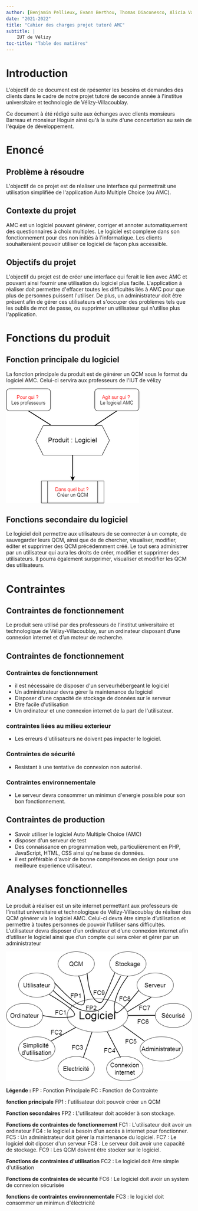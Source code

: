 ```yaml
---
author: [Benjamin Pellieux, Evann Berthou, Thomas Diaconesco, Alicia Vanhove Debure]
date: "2021-2022"
title: "Cahier des charges projet tutoré AMC"
subtitle: |
    IUT de Vélizy
toc-title: "Table des matières"
---
```


# Introduction

L'objectif de ce document est de rpésenter les besoins et demandes des clients dans le cadre de notre projet tutoré de seconde année à l'institue universitaire et technologie de Vélizy-Villacoublay. 


Ce document à été rédigé suite aux échanges avec clients monsieurs Barreau et monsieur Hoguin ainsi qu'à la suite d'une concertation au sein de l'équipe de développement. 


# Enoncé

## Problème à résoudre
L'objectif de ce projet est de réaliser une interface qui permettrait une utilisation simplifiée de l'application Auto Multiple Choice (ou AMC).

## Contexte du projet
AMC est un logiciel pouvant générer, corriger et annoter automatiquement des questionnaires à choix multiples. Le logiciel est complexe dans son fonctionnement pour des non initiés à l'informatique. Les clients souhaiteraient pouvoir utiliser ce logiciel de façon plus accessible.

## Objectifs du projet
L'objectif du projet est de créer une interface qui ferait le lien avec AMC et pouvant ainsi fournir une utilisation du logiciel plus facile. L'application à réaliser doit permettre d'effacer toutes les difficultés liés à AMC pour que plus de personnes puissent l'utiliser. De plus, un administrateur doit être présent afin de gérer ces utilisateurs et s'occuper des problèmes tels que les oublis de mot de passe, ou supprimer un utilisateur qui n'utilise plus l'application.


# Fonctions du produit 

## Fonction principale du logiciel

La fonction principale du produit est de générer un QCM sous le format du logiciel AMC. Celui-ci servira aux professeurs de l'IUT de vélizy

![Schéma de la fonction principale](diagramme-Fonction-Principale.png)

## Fonctions secondaire du logiciel

Le logiciel doit permettre aux utilisateurs de se connecter à un compte, de sauvegarder leurs QCM, ainsi que de de chercher, visualiser, modifier, éditer et supprimer des QCM précédemment créé. 
Le tout sera administrer par un utilisateur qui aura les droits de créer, modifier et supprimer des utilisateurs. Il pourra également surpprimer, visualiser et modifier les QCM des utilisateurs. 


# Contraintes 

## Contraintes de fonctionnement

Le produit sera utilisé par des professeurs de l’institut universitaire et technologique
de Vélizy-Villacoublay, sur un ordinateur disposant d’une connexion internet et d’un
moteur de recherche. 

## Contraintes de fonctionnement 

### Contraintes de fonctionnement

- il est nécessaire de disposer d'un serveurhébergeant le logiciel
- Un administrateur devra gérer la maintenance du logiciel
- Disposer d'une capacité de stockage de données sur le serveur
- Etre facile d'utilisation
- Un ordinateur et une connexion internet de la part de l'utilisateur.


### contraintes liées au milieu exterieur

- Les erreurs d'utilisateurs ne doivent pas impacter le logiciel.


### Contraintes de sécurité

- Resistant à une tentative de connexion non autorisé.

### Contraintes environnementale 

- Le serveur devra consommer un minimun d'energie possible pour son bon fonctionnement. 


## Contraintes de production 

- Savoir utiliser le logiciel Auto Multiple Choice (AMC) 
- disposer d'un serveur de test
- Des connaissance en programmation web, particulièrement en PHP, JavaScript, HTML, CSS ainsi qu'ne base de données. 
- il est préférable d'avoir de bonne compétences en design pour une meilleure experience utilisateur. 


# Analyses fonctionnelles 

Le produit à réaliser est un site internet permettant aux professeurs de l’institut
universitaire et technologique de Vélizy-Villacoublay de réaliser des QCM générer via
le logiciel AMC. Celui-ci devra être simple d’utilisation et permettre à toutes personnes
de pouvoir l’utiliser sans difficultés. L’utilisateur devra disposer d’un ordinateur et d’une
connexion internet afin d’utiliser le logiciel ainsi que d’un compte qui sera créer et gérer
par un administrateur


![Schéma Pieuvre des intéractions](schema-pieuvre.png)


**Légende :**
FP : Fonction Principale
FC : Fonction de Contrainte

**fonction principale**
FP1 : l'utilisateur doit pouvoir créer un QCM

**Fonction secondaires**
FP2 : L'utilisateur doit accéder à son stockage. 

**Fonctions de contraintes de fonctionnement**
FC1 : L'utilisateur doit avoir un ordinateur 
FC4 : le logiciel a besoin d'un accès à internet pour fonctionner. 
FC5 : Un administrateur doit gérer la maintenance du logiciel.
FC7 : Le logiciel doit diposer d'un serveur 
FC8 : Le serveur doit avoir une capacité de stockage.
FC9 : Les QCM doivent être stocker sur le logiciel.  

**Fonctions de contraintes d'utilisation**
FC2 : Le logiciel doit être simple d'utilisation

**Fonctions de contraintes de sécurité**
FC6 : Le logiciel doit avoir un system de connexion sécurisée

**fonctions de contraintes environnementale**
FC3 : le logiciel doit consommer un minimun d'éléctricité 

